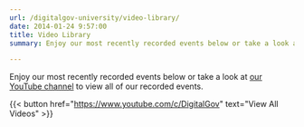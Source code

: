 ```yaml
---
url: /digitalgov-university/video-library/
date: 2014-01-24 9:57:00
title: Video Library
summary: Enjoy our most recently recorded events below or take a look at our YouTube channel to view all of our recorded events. View All Videos

---
```


Enjoy our most recently recorded events below or take a look at [our YouTube channel](https://www.youtube.com/c/DigitalGov) to view all of our recorded events.

{{< button href="https://www.youtube.com/c/DigitalGov" text="View All Videos" >}}
